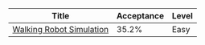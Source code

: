 | Title                                                                              | Acceptance   | Level   |
|------------------------------------------------------------------------------------|--------------|---------|
| [Walking Robot Simulation](https://leetcode.com/problems/walking-robot-simulation) | 35.2%        | Easy    |